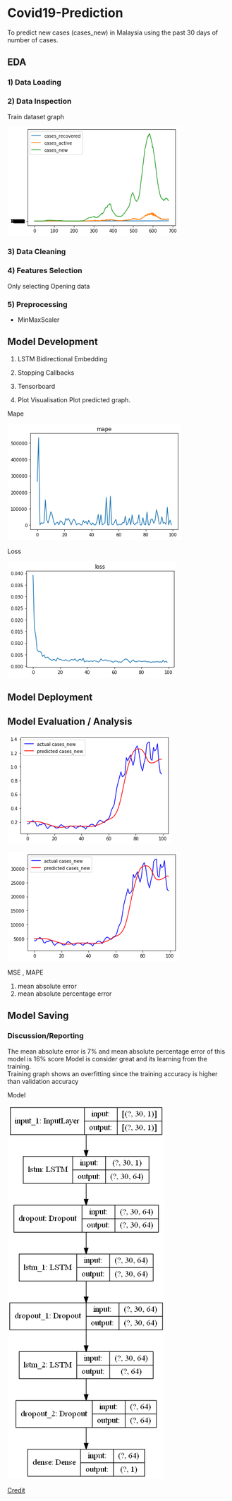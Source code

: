 # Covid19-Prediction
 To predict new cases (cases_new) in Malaysia using the past 30 days of number of cases.
 
 ## EDA 
### 1) Data Loading

### 2) Data Inspection

Train dataset graph

![Alt text](https://github.com/AMMARHAFIZ8/Covid19-Prediction/blob/main/Graph%20and%20figure/eda.png)


### 3) Data Cleaning

### 4) Features Selection
 Only selecting Opening data

### 5) Preprocessing
  
 - MinMaxScaler

  
## Model Development

1) LSTM Bidirectional Embedding
2) Stopping Callbacks 
3) Tensorboard

4) Plot Visualisation 
Plot predicted graph.

Mape

![Alt text](https://github.com/AMMARHAFIZ8/Covid19-Prediction/blob/main/Graph%20and%20figure/Figure%202022-07-01%20105347%20Mape.png)

Loss

![Alt text](https://github.com/AMMARHAFIZ8/Covid19-Prediction/blob/main/Graph%20and%20figure/loss.png)


## Model Deployment

## Model Evaluation / Analysis

![Alt text](https://github.com/AMMARHAFIZ8/Covid19-Prediction/blob/main/Graph%20and%20figure/Figure%202022-07-01%20104336.png)

![Alt text](https://github.com/AMMARHAFIZ8/Covid19-Prediction/blob/main/Graph%20and%20figure/Figure%202022-07-01%20104313.png)

MSE , MAPE
1) mean absolute error 
2) mean absolute percentage error 

## Model Saving


 ### Discussion/Reporting

The mean absolute error is 7%  and mean absolute percentage error of this model is 16% score
Model is consider great and its learning from the training.  
Training graph shows an overfitting since the training accuracy is higher  than validation accuracy
     
Model

![Alt text](https://github.com/AMMARHAFIZ8/Covid19-Prediction/blob/main/Graph%20and%20figure/model.png)


[Credit](https://github.com/MoH-Malaysia/covid19-public)
